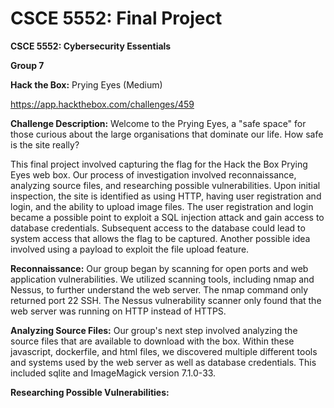 # CSCE 5552: Final Project

**CSCE 5552: Cybersecurity Essentials**

**Group 7**

**Hack the Box:** Prying Eyes (Medium)

https://app.hackthebox.com/challenges/459

**Challenge Description:** Welcome to the Prying Eyes, a "safe space" for those curious about the large organisations that dominate our life. How safe is the site really?

This final project involved capturing the flag for the Hack the Box Prying Eyes web box. Our process of investigation involved reconnaissance, analyzing source files, and researching possible vulnerabilities. Upon initial inspection, the site is identified as using HTTP, having user registration and login, and the ability to upload image files. The user registration and login became a possible point to exploit a SQL injection attack and gain access to database credentials. Subsequent access to the database could lead to system access that allows the flag to be captured. Another possible idea involved using a payload to exploit the file upload feature. 

**Reconnaissance:**
Our group began by scanning for open ports and web application vulnerabilities. We utilized scanning tools, including nmap and Nessus, to further understand the web server. The nmap command only returned port 22 SSH. The Nessus vulnerability scanner only found that the web server was running on HTTP instead of HTTPS.

**Analyzing Source Files:**
Our group's next step involved analyzing the source files that are available to download with the box. Within these javascript, dockerfile, and html files, we discovered multiple different tools and systems used by the web server as well as database credentials. This included sqlite and ImageMagick version 7.1.0-33.

**Researching Possible Vulnerabilities:**
